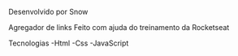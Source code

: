 Desenvolvido por Snow

Agregador de links
Feito com ajuda do treinamento da Rocketseat

Tecnologias
  -Html
  -Css
  -JavaScript
